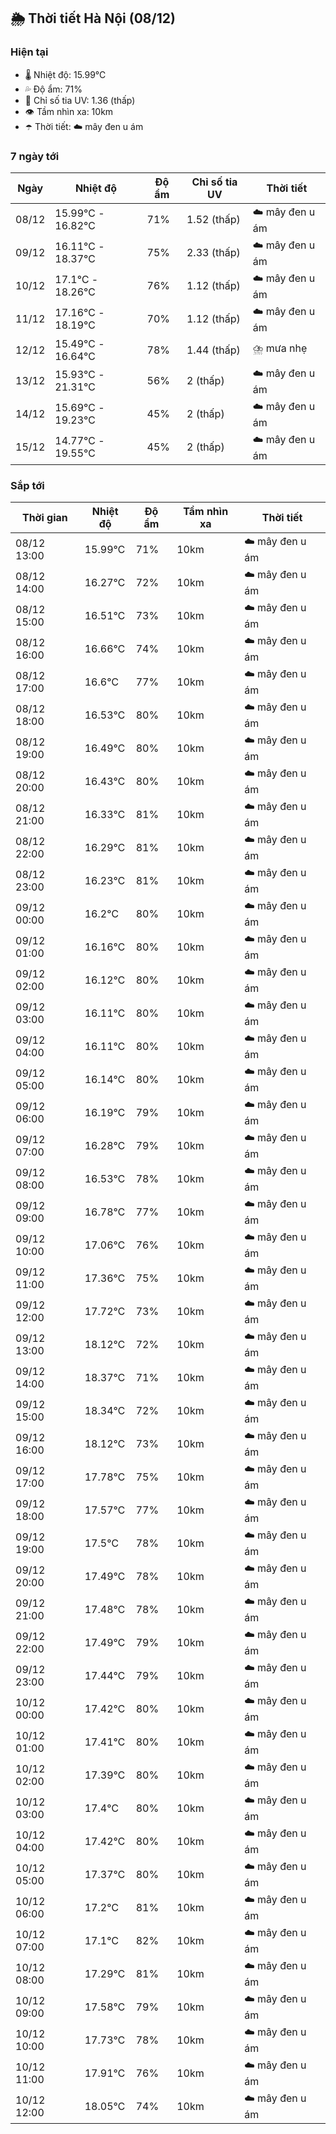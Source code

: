 ## 🌦️ Thời tiết Hà Nội (08/12)

### Hiện tại

- 🌡️ Nhiệt độ: 15.99℃
- 💦 Độ ẩm: 71%
- 🌟 Chỉ số tia UV: 1.36 (thấp)
- 👁️ Tầm nhìn xa: 10km
- ☂️ Thời tiết: ☁️ mây đen u ám

### 7 ngày tới

| Ngày | Nhiệt độ | Độ ẩm | Chỉ số tia UV | Thời tiết |
| --- | --- | --- | --- | --- |
| 08/12 | 15.99℃ - 16.82℃ | 71% | 1.52 (thấp) | ☁️ mây đen u ám |
| 09/12 | 16.11℃ - 18.37℃ | 75% | 2.33 (thấp) | ☁️ mây đen u ám |
| 10/12 | 17.1℃ - 18.26℃ | 76% | 1.12 (thấp) | ☁️ mây đen u ám |
| 11/12 | 17.16℃ - 18.19℃ | 70% | 1.12 (thấp) | ☁️ mây đen u ám |
| 12/12 | 15.49℃ - 16.64℃ | 78% | 1.44 (thấp) | ⛈️ mưa nhẹ |
| 13/12 | 15.93℃ - 21.31℃ | 56% | 2 (thấp) | ☁️ mây đen u ám |
| 14/12 | 15.69℃ - 19.23℃ | 45% | 2 (thấp) | ☁️ mây đen u ám |
| 15/12 | 14.77℃ - 19.55℃ | 45% | 2 (thấp) | ☁️ mây đen u ám |

### Sắp tới

| Thời gian | Nhiệt độ | Độ ẩm | Tầm nhìn xa | Thời tiết |
| --- | --- | --- | --- | --- |
| 08/12 13:00 | 15.99℃ | 71% | 10km | ☁️ mây đen u ám |
| 08/12 14:00 | 16.27℃ | 72% | 10km | ☁️ mây đen u ám |
| 08/12 15:00 | 16.51℃ | 73% | 10km | ☁️ mây đen u ám |
| 08/12 16:00 | 16.66℃ | 74% | 10km | ☁️ mây đen u ám |
| 08/12 17:00 | 16.6℃ | 77% | 10km | ☁️ mây đen u ám |
| 08/12 18:00 | 16.53℃ | 80% | 10km | ☁️ mây đen u ám |
| 08/12 19:00 | 16.49℃ | 80% | 10km | ☁️ mây đen u ám |
| 08/12 20:00 | 16.43℃ | 80% | 10km | ☁️ mây đen u ám |
| 08/12 21:00 | 16.33℃ | 81% | 10km | ☁️ mây đen u ám |
| 08/12 22:00 | 16.29℃ | 81% | 10km | ☁️ mây đen u ám |
| 08/12 23:00 | 16.23℃ | 81% | 10km | ☁️ mây đen u ám |
| 09/12 00:00 | 16.2℃ | 80% | 10km | ☁️ mây đen u ám |
| 09/12 01:00 | 16.16℃ | 80% | 10km | ☁️ mây đen u ám |
| 09/12 02:00 | 16.12℃ | 80% | 10km | ☁️ mây đen u ám |
| 09/12 03:00 | 16.11℃ | 80% | 10km | ☁️ mây đen u ám |
| 09/12 04:00 | 16.11℃ | 80% | 10km | ☁️ mây đen u ám |
| 09/12 05:00 | 16.14℃ | 80% | 10km | ☁️ mây đen u ám |
| 09/12 06:00 | 16.19℃ | 79% | 10km | ☁️ mây đen u ám |
| 09/12 07:00 | 16.28℃ | 79% | 10km | ☁️ mây đen u ám |
| 09/12 08:00 | 16.53℃ | 78% | 10km | ☁️ mây đen u ám |
| 09/12 09:00 | 16.78℃ | 77% | 10km | ☁️ mây đen u ám |
| 09/12 10:00 | 17.06℃ | 76% | 10km | ☁️ mây đen u ám |
| 09/12 11:00 | 17.36℃ | 75% | 10km | ☁️ mây đen u ám |
| 09/12 12:00 | 17.72℃ | 73% | 10km | ☁️ mây đen u ám |
| 09/12 13:00 | 18.12℃ | 72% | 10km | ☁️ mây đen u ám |
| 09/12 14:00 | 18.37℃ | 71% | 10km | ☁️ mây đen u ám |
| 09/12 15:00 | 18.34℃ | 72% | 10km | ☁️ mây đen u ám |
| 09/12 16:00 | 18.12℃ | 73% | 10km | ☁️ mây đen u ám |
| 09/12 17:00 | 17.78℃ | 75% | 10km | ☁️ mây đen u ám |
| 09/12 18:00 | 17.57℃ | 77% | 10km | ☁️ mây đen u ám |
| 09/12 19:00 | 17.5℃ | 78% | 10km | ☁️ mây đen u ám |
| 09/12 20:00 | 17.49℃ | 78% | 10km | ☁️ mây đen u ám |
| 09/12 21:00 | 17.48℃ | 78% | 10km | ☁️ mây đen u ám |
| 09/12 22:00 | 17.49℃ | 79% | 10km | ☁️ mây đen u ám |
| 09/12 23:00 | 17.44℃ | 79% | 10km | ☁️ mây đen u ám |
| 10/12 00:00 | 17.42℃ | 80% | 10km | ☁️ mây đen u ám |
| 10/12 01:00 | 17.41℃ | 80% | 10km | ☁️ mây đen u ám |
| 10/12 02:00 | 17.39℃ | 80% | 10km | ☁️ mây đen u ám |
| 10/12 03:00 | 17.4℃ | 80% | 10km | ☁️ mây đen u ám |
| 10/12 04:00 | 17.42℃ | 80% | 10km | ☁️ mây đen u ám |
| 10/12 05:00 | 17.37℃ | 80% | 10km | ☁️ mây đen u ám |
| 10/12 06:00 | 17.2℃ | 81% | 10km | ☁️ mây đen u ám |
| 10/12 07:00 | 17.1℃ | 82% | 10km | ☁️ mây đen u ám |
| 10/12 08:00 | 17.29℃ | 81% | 10km | ☁️ mây đen u ám |
| 10/12 09:00 | 17.58℃ | 79% | 10km | ☁️ mây đen u ám |
| 10/12 10:00 | 17.73℃ | 78% | 10km | ☁️ mây đen u ám |
| 10/12 11:00 | 17.91℃ | 76% | 10km | ☁️ mây đen u ám |
| 10/12 12:00 | 18.05℃ | 74% | 10km | ☁️ mây đen u ám |
